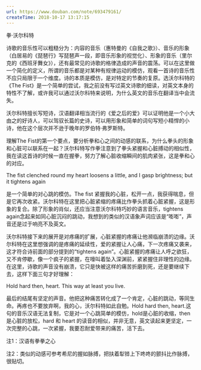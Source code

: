```yaml
---
url: https://www.douban.com/note/693479161/
createTime: 2018-10-17 13:17:15
---
```


拳·沃尔科特









诗歌的音乐性可以粗糙分为：内容的音乐（惠特曼的《自我之歌》）、音乐的形象（白居易的《琵琶行》写琵琶声一段，即音乐形象的视觉化）、形象的音乐（里尔克的《西班牙舞女》），还有最常见的诗歌的格律造成的声音的震荡。可以在这里做一个简化的定义，所谓的音乐都是对某种有规律运动的模仿，观看一首诗的音乐性不应只局限于一个维度。诗的本质是模仿，是对特定的节奏的复原。选沃尔科特的《The Fist》是一个简单的尝试，我之前没有写过英文诗歌的细读，对英文本身的特性不了解，或许我可以通过沃尔科特来说明，为什么英文的音乐在翻译当中会流失。

沃尔科特擅长写短诗，汉语翻译相当流行的《爱之后的爱》可以证明他是一个小大由之的好诗人，可以驾驭长篇的史诗，可以用形象和简单的词句写短小精悍的小诗，他在这个层次并不逊于晚年的罗伯特·弗罗斯特。

理解The Fist的第一个要点，要分析拳和心之间的动感的联系，为什么拳头的形象和心脏可以联系在一起？沃尔科特写作拳注意到了拳头紧握和心脏搏动的相似性，我在读这首诗的时候一直在握拳，努力了解心脏收缩瞬间的肌肉紧张，这是拳和心的对应。

The fist clenched round my heart 
loosens a little, and I gasp 
brightness; but it tightens 
again

是一个简单的对心跳的模仿。The fist 紧握我的心脏，松开一点，我获得喘息，但是它再次收紧。沃尔科特在这里把心脏紧缩的疼痛比作拳头抓着心脏紧握，这是形象的复合。除了形象的肖似，还应当注意沃尔科特巧妙的语言音乐，tightens again念起来如同心脏沉闷的跳动，我想到的类似的汉语象声词应该是“嘭嘭”，声音还是过于响亮不及英文。

沃尔科特接下来的展开是对疼痛的扩展，心脏紧握的疼痛让他濒临崩溃的边缘。沃尔科特在这里想强调的是疼痛的延续性，爱的紧握让人心痛，下一次疼痛又袭来，这才符合诗前面的部分提到的“tightens again”。心脏紧握的疼痛让人呼之欲狂，又不肯停歇，像一个疯子的紧握，在嚎叫着坠入深渊前，紧紧握住非理性的边缘。在这里，诗歌的声音没有崩溃，它只是快被这样的痛苦折磨到死，还是要继续下去，这样下面三句才好理解：

Hold hard then, heart. 
This way at least you live.

最后的结尾有坚定的声音。他把这种痛苦转化成了一个肯定，心脏的跳动，等同生命。再疼也不要放弃啊，我的心，沃尔科特如此自勉。Hold hard then, heart.这句的音乐汉语无法复制，它是对一个心跳简单的模仿，hold是心脏的收缩，then是心脏的放松，hard 和 heart 的读音的相似，并非无意，英文读起来更坚定，一次完整的心跳，一次紧握，我要忍耐爱带来的痛苦，活下去。

注1：汉语有拳拳之心

注2：类似的动感可参考希尼的握如脉搏，把扶着犁铧上下咚咚的颤抖比作脉搏，很贴切。